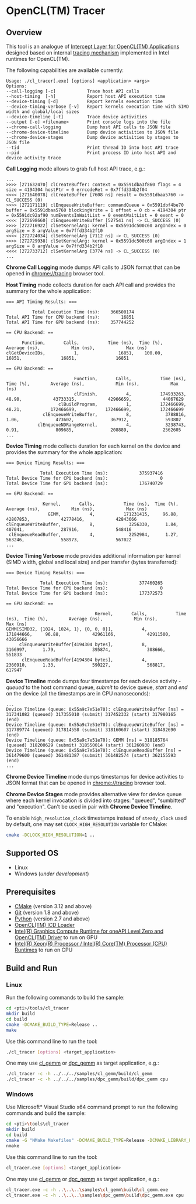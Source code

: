 # OpenCL(TM) Tracer
## Overview
This tool is an analogue of [Intercept Layer for OpenCL(TM) Applications](https://github.com/intel/opencl-intercept-layer) designed based on internal [tracing mechanism](../../chapters/runtime_api_tracing/OpenCL.md) implemented in Intel runtimes for OpenCL(TM).

The following capabilities are available currently:
```
Usage: ./cl_tracer[.exe] [options] <application> <args>
Options:
--call-logging [-c]            Trace host API calls
--host-timing  [-h]            Report host API execution time
--device-timing [-d]           Report kernels execution time
--device-timing-verbose [-v]   Report kernels execution time with SIMD width and global/local sizes
--device-timeline [-t]         Trace device activities
--output [-o] <filename>       Print console logs into the file
--chrome-call-logging          Dump host API calls to JSON file
--chrome-device-timeline       Dump device activities to JSON file
--chrome-device-stages         Dump device activities by stages to JSON file
--tid                          Print thread ID into host API trace
--pid                          Print process ID into host API and device activity trace
```

**Call Logging** mode allows to grab full host API trace, e.g.:
```
...
>>>> [271632470] clCreateBuffer: context = 0x5591dba3f860 flags = 4 size = 4194304 hostPtr = 0 errcodeRet = 0x7ffd334b2f04
<<<< [271640078] clCreateBuffer [7608 ns] result = 0x5591dbaa5760 -> CL_SUCCESS (0)
>>>> [272171119] clEnqueueWriteBuffer: commandQueue = 0x5591dbf4be70 buffer = 0x5591dbaa5760 blockingWrite = 1 offset = 0 cb = 4194304 ptr = 0x5591dc92af90 numEventsInWaitList = 0 eventWaitList = 0 event = 0
<<<< [272698660] clEnqueueWriteBuffer [527541 ns] -> CL_SUCCESS (0)
>>>> [272716922] clSetKernelArg: kernel = 0x5591dc500c60 argIndex = 0 argSize = 8 argValue = 0x7ffd334b2f10
<<<< [272724034] clSetKernelArg [7112 ns] -> CL_SUCCESS (0)
>>>> [272729938] clSetKernelArg: kernel = 0x5591dc500c60 argIndex = 1 argSize = 8 argValue = 0x7ffd334b2f18
<<<< [272733712] clSetKernelArg [3774 ns] -> CL_SUCCESS (0)
...
```
**Chrome Call Logging** mode dumps API calls to JSON format that can be opened in [chrome://tracing](https://www.chromium.org/developers/how-tos/trace-event-profiling-tool) browser tool.

**Host Timing** mode collects duration for each API call and provides the summary for the whole application:
```
=== API Timing Results: ===

          Total Execution Time (ns):    366500174
Total API Time for CPU backend (ns):        16851
Total API Time for GPU backend (ns):    357744252

== CPU Backend: ==

      Function,       Calls,           Time (ns),  Time (%),        Average (ns),            Min (ns),            Max (ns)
clGetDeviceIDs,           1,               16851,    100.00,               16851,               16851,               16851

== GPU Backend: ==

                          Function,       Calls,           Time (ns),  Time (%),        Average (ns),            Min (ns),            Max (ns)
                          clFinish,           4,           174933263,     48.90,            43733315,            42966659,            44067629
                    clBuildProgram,           1,           172466699,     48.21,           172466699,           172466699,           172466699
              clEnqueueWriteBuffer,           8,             3788816,      1.06,              473602,              367912,              593802
            clEnqueueNDRangeKernel,           4,             3238743,      0.91,              809685,              208889,             2562605
...
```
**Device Timing** mode collects duration for each kernel on the device and provides the summary for the whole application:
```
=== Device Timing Results: ===

             Total Execution Time (ns):            375937416
Total Device Time for CPU backend (ns):                    0
Total Device Time for GPU backend (ns):            176740729

== GPU Backend: ==

              Kernel,       Calls,           Time (ns),  Time (%),        Average (ns),            Min (ns),            Max (ns)
                GEMM,           4,           171231415,     96.88,            42807853,            42778416,            42843666
clEnqueueWriteBuffer,           8,             3256330,      1.84,              407041,              287916,              548416
 clEnqueueReadBuffer,           4,             2252984,      1.27,              563246,              558973,              567022
...
```
**Device Timing Verbose** mode provides additional information per kernel (SIMD width, global and local size) and per transfer (bytes transferred):
```
=== Device Timing Results: ===

             Total Execution Time (ns):            377460265
Total Device Time for CPU backend (ns):                    0
Total Device Time for GPU backend (ns):            177372573

== GPU Backend: ==

                                  Kernel,       Calls,           Time (ns),  Time (%),        Average (ns),            Min (ns),            Max (ns)
GEMM[SIMD32, {1024, 1024, 1}, {0, 0, 0}],           4,           171844666,     96.88,            42961166,            42911500,            43056666
     clEnqueueWriteBuffer[4194304 bytes],           8,             3166997,      1.79,              395874,              308666,              551833
      clEnqueueReadBuffer[4194304 bytes],           4,             2360910,      1.33,              590227,              568817,              617947
```

**Device Timeline** mode dumps four timestamps for each device activity - *queued* to the host command queue, *submit* to device queue, *start* and *end* on the device (all the timestamps are in CPU nanoseconds):
```
...
Device Timeline (queue: 0x55a9c7e51e70): clEnqueueWriteBuffer [ns] = 317341082 (queued) 317355010 (submit) 317452332 (start) 317980165 (end)
Device Timeline (queue: 0x55a9c7e51e70): clEnqueueWriteBuffer [ns] = 317789774 (queued) 317814558 (submit) 318160607 (start) 318492690 (end)
Device Timeline (queue: 0x55a9c7e51e70): GEMM [ns] = 318185764 (queued) 318200629 (submit) 318550014 (start) 361260930 (end)
Device Timeline (queue: 0x55a9c7e51e70): clEnqueueReadBuffer [ns] = 361479600 (queued) 361481387 (submit) 361482574 (start) 362155593 (end)
...
```
**Chrome Device Timeline** mode dumps timestamps for device activities to JSON format that can be opened in [chrome://tracing](https://www.chromium.org/developers/how-tos/trace-event-profiling-tool) browser tool.

**Chrome Device Stages** mode provides alternative view for device queue where each kernel invocation is divided into stages: "queued", "sumbitted" and "execution". Can't be used in pair with **Chrome Device Timeline**.

To enable `high_resolution_clock` timestamps instead of `steady_clock` used by default, one may set `CLOCK_HIGH_RESOLUTION` variable for CMake:
```sh
cmake -DCLOCK_HIGH_RESOLUTION=1 ..
```

## Supported OS
- Linux
- Windows (*under development*)

## Prerequisites
- [CMake](https://cmake.org/) (version 3.12 and above)
- [Git](https://git-scm.com/) (version 1.8 and above)
- [Python](https://www.python.org/) (version 2.7 and above)
- [OpenCL(TM) ICD Loader](https://github.com/KhronosGroup/OpenCL-ICD-Loader)
- [Intel(R) Graphics Compute Runtime for oneAPI Level Zero and OpenCL(TM) Driver](https://github.com/intel/compute-runtime) to run on GPU
- [Intel(R) Xeon(R) Processor / Intel(R) Core(TM) Processor (CPU) Runtimes](https://software.intel.com/en-us/articles/opencl-drivers#cpu-section) to run on CPU

## Build and Run
### Linux
Run the following commands to build the sample:
```sh
cd <pti>/tools/cl_tracer
mkdir build
cd build
cmake -DCMAKE_BUILD_TYPE=Release ..
make
```
Use this command line to run the tool:
```sh
./cl_tracer [options] <target_application>
```
One may use [cl_gemm](../../samples/cl_gemm) or [dpc_gemm](../../samples/dpc_gemm) as target application, e.g.:
```sh
./cl_tracer -c -h ../../../samples/cl_gemm/build/cl_gemm
./cl_tracer -c -h ../../../samples/dpc_gemm/build/dpc_gemm cpu
```
### Windows
Use Microsoft* Visual Studio x64 command prompt to run the following commands and build the sample:
```sh
cd <pti>\tools\cl_tracer
mkdir build
cd build
cmake -G "NMake Makefiles" -DCMAKE_BUILD_TYPE=Release -DCMAKE_LIBRARY_PATH=<opencl_icd_lib_path> ..
nmake
```
Use this command line to run the tool:
```sh
cl_tracer.exe [options] <target_application>
```
One may use [cl_gemm](../../samples/cl_gemm) or [dpc_gemm](../../samples/dpc_gemm) as target application, e.g.:
```sh
cl_tracer.exe -c -h ..\..\..\samples\cl_gemm\build\cl_gemm.exe
cl_tracer.exe -c -h ..\..\..\samples\dpc_gemm\build\dpc_gemm.exe cpu
```
